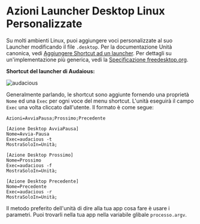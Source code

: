 # Azioni Launcher Desktop Linux Personalizzate

Su molti ambienti Linux, puoi aggiungere voci personalizzate al suo Launcher modificando il file `.desktop`. Per la documentazione Unità canonica, vedi [Aggiungere Shortcut ad un launcher][unity-launcher]. Per dettagli su un'implementazione più generica, vedi la [Specificazione freedesktop.org][spec].

__Shortcut del launcher di Audaious:__

![audacious][3]

Generalmente parlando, le shortcut sono aggiunte fornendo una proprietà `Nome` ed una `Exec` per ogni voce del menu shortcut. L'unità eseguirà il campo `Exec` una volta cliccato dall'utente. Il formato è come segue:

```plaintext
Azioni=AvviaPausa;Prossimo;Precedente

[Azione Desktop AvviaPausa]
Nome=Avvia-Pausa
Exec=audacious -t
MostraSoloIn=Unità;

[Azione Desktop Prossimo]
Nome=Prossimo
Exec=audacious -f
MostraSoloIn=Unità;

[Azione Desktop Precedente]
Nome=Precedente
Exec=audacious -r
MostraSoloIn=Unità;
```

Il metodo preferito dell'unità di dire alla tua app cosa fare è usare i parametri. Puoi trovarli nella tua app nella variabile glibale `processo.argv`.

[3]: https://help.ubuntu.com/community/UnityLaunchersAndDesktopFiles?action=AttachFile&do=get&target=shortcuts.png

[unity-launcher]: https://help.ubuntu.com/community/UnityLaunchersAndDesktopFiles#Adding_shortcuts_to_a_launcher
[spec]: https://specifications.freedesktop.org/desktop-entry-spec/1.1/ar01s11.html
